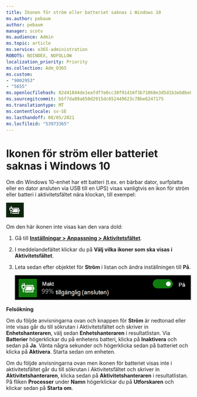 ```yaml
---
title: Ikonen för ström eller batteriet saknas i Windows 10
ms.author: pebaum
author: pebaum
manager: scotv
ms.audience: Admin
ms.topic: article
ms.service: o365-administration
ROBOTS: NOINDEX, NOFOLLOW
localization_priority: Priority
ms.collection: Adm_O365
ms.custom:
- "9002953"
- "5655"
ms.openlocfilehash: 82d41844de1eafdf7e0cc38f91416f3b71868e3d5d1b3eb8be0f10abd701ddc8
ms.sourcegitcommit: b5f7da89a650d2915dc652449623c78be6247175
ms.translationtype: MT
ms.contentlocale: sv-SE
ms.lasthandoff: 08/05/2021
ms.locfileid: "53973365"
---
```

# <a name="power-or-battery-icon-missing-in-windows-10"></a>Ikonen för ström eller batteriet saknas i Windows 10

Om din Windows 10-enhet har ett batteri (t.ex. en bärbar dator, surfplatta eller en dator ansluten via USB till en UPS) visas vanligtvis en ikon för ström eller batteri i aktivitetsfältet nära klockan, till exempel:

![Batteriets ikon](media/battery-icon.png)

Om den här ikonen inte visas kan den vara dold:

1. Gå till **[Inställningar > Anpassning > Aktivitetsfältet](ms-settings:taskbar?activationSource=GetHelp)**.

2. I meddelandefältet klickar du på **Välj vilka ikoner som ska visas i Aktivitetsfältet**.

3. Leta sedan efter objektet för **Ström** i listan och ändra inställningen till **På**.

    ![Visa ikon för Ström i Aktivitetsfältet](media/power-icon-on.png)

**Felsökning**

Om du följde anvisningarna ovan och knappen för **Ström** är nedtonad eller inte visas går du till sökrutan i Aktivitetsfältet och skriver in **Enhetshanteraren**, välj sedan **Enhetshanteraren** i resultatlistan. Via **Batterier** högerklickar du på enhetens batteri, klicka på **Inaktivera** och sedan på **Ja**. Vänta några sekunder och högerklicka sedan på batteriet och klicka på **Aktivera**. Starta sedan om enheten.

Om du följde anvisningarna ovan men ikonen för batteriet visas inte i aktivitetsfältet går du till sökrutan i Aktivitetsfältet och skriver in **Aktivitetshanteraren**, klicka sedan på **Aktivitetshanteraren** i resultatlistan. På fliken **Processer** under **Namn** högerklickar du på **Utforskaren** och klickar sedan på **Starta om**.
